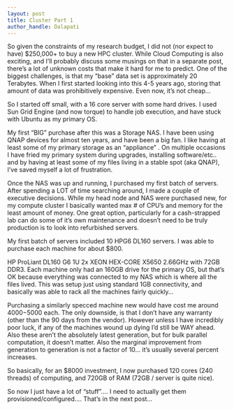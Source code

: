 ```yaml
---
layout: post
title: Cluster Part 1
author_handle: Dalapati
---
```


So given the constraints of my research budget, I did not (nor expect to have) $250,000+ to buy a new HPC cluster. While Cloud Computing is also exciting, and I’ll probably discuss some musings on that in a separate post, there’s a lot of unknown costs that make it hard for me to predict. One of the biggest challenges, is that my “base” data set is approximately 20 Terabytes. When I first started looking into this 4-5 years ago, storing that amount of data was prohibitively expensive. Even now, it’s not cheap…

So I started off small, with a 16 core server with some hard drives. I used Sun Grid Engine (and now torque) to handle job execution, and have stuck with Ubuntu as my primary OS.

My first “BIG” purchase after this was a Storage NAS. I have been using QNAP devices for almost ten years, and have been a big fan. I like having at least some of my primary storage as an “appliance” . On multiple occasions I have fried my primary system during upgrades, installing software/etc.. and by having at least some of my files living in a stable spot (aka QNAP), I’ve saved myself a lot of frustration.

Once the NAS was up and running, I purchased my first batch of servers. After spending a LOT of time searching around, I made a couple of executive decisions. While my head node and NAS were purchased new, for my compute cluster I basically wanted max # of CPU’s and memory for the least amount of money. One great option, particularly for a cash-strapped lab can do some of it’s own maintenance and doesn’t need to be truly production is to look into refurbished servers.

My first batch of servers included 10 HPG6 DL160 servers. I was able to purchase each machine for about $800.

HP ProLiant DL160 G6 1U 2x XEON HEX-CORE X5650 2.66GHz with 72GB DDR3. Each machine only had an 160GB drive for the primary OS, but that’s OK because everything was connected to my NAS which is where all the files lived. This was setup just using standard 1GB connectivity, and basically was able to rack all the machines fairly quickly…

Purchasing a similarly specced machine new would have cost me around $4000-$5000 each. The only downside, is that I don’t have any warranty (other than the 90 days from the vendor). However unless I have incredibly poor luck, if any of the machines wound up dying I’d still be WAY ahead. Also these aren’t the absolutely latest generation, but for bulk parallel computation, it doesn’t matter. Also the marginal improvement from generation to generation is not a factor of 10… it’s usually several percent increases.

So basically, for an $8000 investment, I now purchased 120 cores (240 threads) of computing, and 720GB of RAM (72GB / server is quite nice).

So now I just have a lot of “stuff”…. I need to actually get them provisioned/configured…. That’s in the next post…
